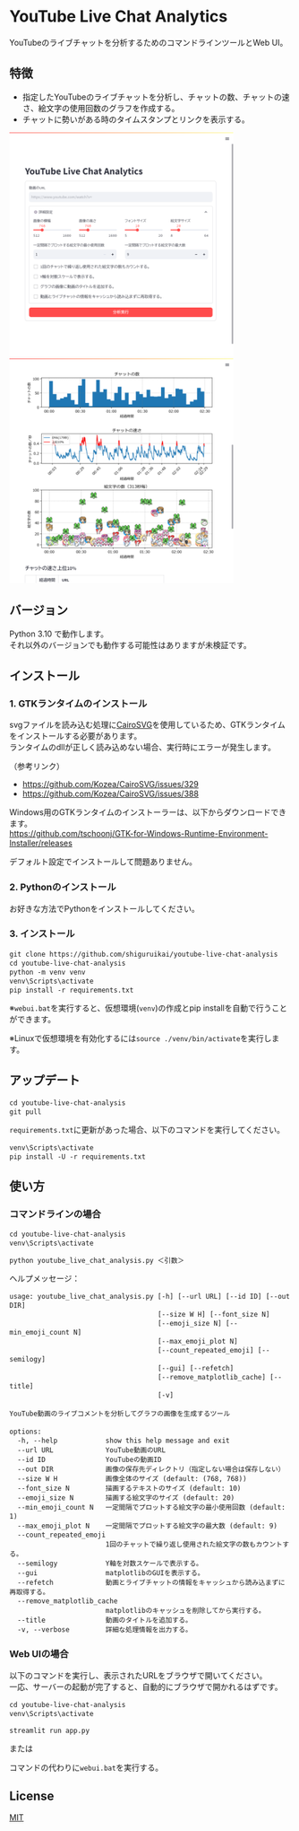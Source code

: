 # YouTube Live Chat Analytics
YouTubeのライブチャットを分析するためのコマンドラインツールとWeb UI。

## 特徴

- 指定したYouTubeのライブチャットを分析し、チャットの数、チャットの速さ、絵文字の使用回数のグラフを作成する。
- チャットに勢いがある時のタイムスタンプとリンクを表示する。

<p>
    <img src="https://github.com/shiguruikai/screenshots/raw/main/ylca_webui_002.png" width="400">
    <img src="https://github.com/shiguruikai/screenshots/raw/main/ylca_webui_003.png" width="400">
</p>

## バージョン

Python 3.10 で動作します。<br>
それ以外のバージョンでも動作する可能性はありますが未検証です。

## インストール

### 1. GTKランタイムのインストール

svgファイルを読み込む処理に[CairoSVG](https://github.com/Kozea/CairoSVG)を使用しているため、GTKランタイムをインストールする必要があります。<br>
ランタイムのdllが正しく読み込めない場合、実行時にエラーが発生します。<br>

（参考リンク）
- https://github.com/Kozea/CairoSVG/issues/329
- https://github.com/Kozea/CairoSVG/issues/388

Windows用のGTKランタイムのインストーラーは、以下からダウンロードできます。<br>
https://github.com/tschoonj/GTK-for-Windows-Runtime-Environment-Installer/releases

デフォルト設定でインストールして問題ありません。

### 2. Pythonのインストール

お好きな方法でPythonをインストールしてください。

### 3. インストール

```shell
git clone https://github.com/shiguruikai/youtube-live-chat-analysis
cd youtube-live-chat-analysis
python -m venv venv
venv\Scripts\activate
pip install -r requirements.txt
```

※`webui.bat`を実行すると、仮想環境(`venv`)の作成とpip installを自動で行うことができます。

※Linuxで仮想環境を有効化するには`source ./venv/bin/activate`を実行します。

## アップデート

```
cd youtube-live-chat-analysis
git pull
```

`requirements.txt`に更新があった場合、以下のコマンドを実行してください。
```
venv\Scripts\activate
pip install -U -r requirements.txt
```

## 使い方

### コマンドラインの場合

```shell
cd youtube-live-chat-analysis
venv\Scripts\activate
```

```
python youtube_live_chat_analysis.py ＜引数＞
```

ヘルプメッセージ：
```
usage: youtube_live_chat_analysis.py [-h] [--url URL] [--id ID] [--out DIR]
                                     [--size W H] [--font_size N]
                                     [--emoji_size N] [--min_emoji_count N]
                                     [--max_emoji_plot N]
                                     [--count_repeated_emoji] [--semilogy]
                                     [--gui] [--refetch]
                                     [--remove_matplotlib_cache] [--title]
                                     [-v]

YouTube動画のライブコメントを分析してグラフの画像を生成するツール

options:
  -h, --help            show this help message and exit
  --url URL             YouTube動画のURL
  --id ID               YouTubeの動画ID
  --out DIR             画像の保存先ディレクトリ（指定しない場合は保存しない）
  --size W H            画像全体のサイズ (default: (768, 768))
  --font_size N         描画するテキストのサイズ (default: 10)
  --emoji_size N        描画する絵文字のサイズ (default: 20)
  --min_emoji_count N   一定間隔でプロットする絵文字の最小使用回数 (default: 1)
  --max_emoji_plot N    一定間隔でプロットする絵文字の最大数 (default: 9)
  --count_repeated_emoji
                        1回のチャットで繰り返し使用された絵文字の数もカウントする。
  --semilogy            Y軸を対数スケールで表示する。
  --gui                 matplotlibのGUIを表示する。
  --refetch             動画とライブチャットの情報をキャッシュから読み込まずに再取得する。
  --remove_matplotlib_cache
                        matplotlibのキャッシュを削除してから実行する。
  --title               動画のタイトルを追加する。
  -v, --verbose         詳細な処理情報を出力する。
```

### Web UIの場合

以下のコマンドを実行し、表示されたURLをブラウザで開いてください。<br>
一応、サーバーの起動が完了すると、自動的にブラウザで開かれるはずです。

```shell
cd youtube-live-chat-analysis
venv\Scripts\activate
```

```
streamlit run app.py
```

または

コマンドの代わりに`webui.bat`を実行する。

## License

[MIT](/LICENSE)
